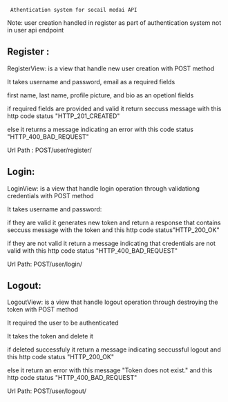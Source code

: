      Athentication system for socail medai API

Note: user creation handled in register as part of authentication system not in user api endpoint  

## Register :
RegisterView: is a view that handle new user creation with POST method  

It takes username and password, email as a required fields  

first name, last name, profile picture, and bio as an opetionl fields  

if required fields are provided and valid it return seccuss message with this  http code status "HTTP_201_CREATED"

else it returns a message indicating an error with this code status "HTTP_400_BAD_REQUEST"  

Url Path : POST/user/register/  


## Login:  
LoginView: is a view that handle login operation through validationg credentials with POST method  

It takes username and password:  

if they are valid it generates new token and return a response that contains seccuss message with the token and this http code status"HTTP_200_OK"

if they are not valid it return a message indicating that credentials are not valid with this http code status "HTTP_400_BAD_REQUEST" 

Url Path: POST/user/login/

## Logout:  
LogoutView: is a view that handle logout operation through destroying the token with POST method

It required the user to be authenticated  

It takes the token and delete it   

if deleted successfuly it return a message indicating seccussful logout and this http code status "HTTP_200_OK"  

else it return an error with this message "Token does not exist." and this http code status "HTTP_400_BAD_REQUEST"  

Url Path: POST/user/logout/











